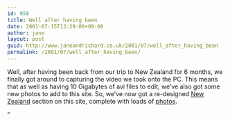 ```yaml
---
id: 958
title: Well after having been
date: 2001-07-15T13:29:00+00:00
author: jane
layout: post
guid: http://www.janeandrichard.co.uk/2001/07/well_after_having_been
permalink: /2001/07/well_after_having_been/
---
```

Well, after having been back from our trip to New Zealand for 6 months, we finally got around to capturing the video we took onto the PC. This means that as well as having 10 Gigabytes of avi files to edit, we&#8217;ve also got some new photos to add to this site. So, we&#8217;ve now got a re-designed [New Zealand](http://v1.janeandrichard.co.uk/travel/nz2001.html) section on this site, complete with loads of [photos](/travel/nz/nz.xml).

&#8221;